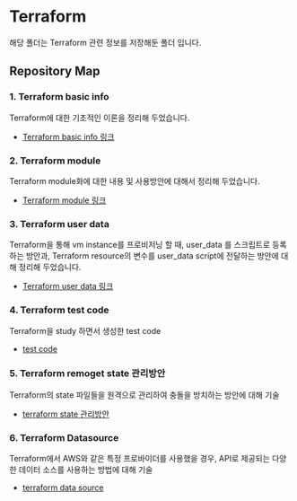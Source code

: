 # Terraform 
해당 폴더는 Terraform 관련 정보를 저장해둔 폴더 입니다.

## Repository Map
### 1. Terraform basic info
Terraform에 대한 기초적인 이론을 정리해 두었습니다.
- [Terraform basic info 링크](./Terraform_basic_info.md)

### 2. Terraform module
Terraform module화에 대한 내용 및 사용방안에 대해서 정리해 두었습니다.
- [Terraform module 링크](./Terraform_module/)

### 3. Terraform user data
Terraform을 통해 vm instance를 프로비저닝 할 때, user_data 를 스크립트로 등록하는 방안과, Terraform resource의 변수를 user_data script에 전달하는 방안에 대해 정리해 두었습니다.
- [Terraform user data 링크](./Terraform_user_data.md)

### 4. Terraform test code
Terraform을 study 하면서 생성한 test code
- [test code](./terraform_test_code/)

### 5. Terraform remoget state 관리방안
Terraform의 state 파일들을 원격으로 관리하여 충돌을 방치하는 방안에 대해 기술
- [terraform state 관리방안](./terraform_state_관리방안.md)

### 6. Terraform Datasource
Terraform에서 AWS와 같은 특정 프로바이더를 사용했을 경우, API로 제공되는 다양한 데이터 소스를 사용하는 방법에 대해 기술
- [terraform data source](./Terraform_data_resource.md)